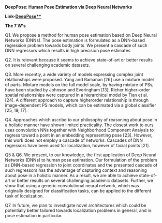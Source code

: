 ﻿**DeepPose: Human Pose Estimation via Deep Neural Networks**

**Link-[DeepPose**](https://openaccess.thecvf.com/content_cvpr_2014/papers/Toshev_DeepPose_Human_Pose_2014_CVPR_paper.pdf)**

**The 7 W's**

Q1. We propose a method for human pose estimation based on Deep Neural Networks (DNNs). The pose estimation is formulated as a DNN-based regression problem towards body joints. We present a cascade of such DNN regressors which results in high precision pose estimates. 

Q2. It is relevant because it seems to achieve state-of-art or better results on several challenging academic datasets.

Q3. More recently, a wide variety of models expressing complex joint relationships were proposed. Yang and Ramanan [26] use a mixture model of parts. Mixture models on the full model scale, by having mixture of PSs, have been studied by Johnson and Everingham [13]. Richer higher-order spatial relationships were captured in a hierarchical model by Tian et al. [24]. A different approach to capture higherorder relationship is through image-dependent PS models, which can be estimated via a global classifier [25, 19, 17].

Q4. Approaches which ascribe to our philosophy of reasoning about pose in a holistic manner have shown limited practicality. The closest work to ours uses convolution NNs together with Neighborhood Component Analysis to regress toward a point in an embedding representing pose [23]. However, this work does not employ a cascade of networks. Cascades of DNN regressors have been used for localization, however of facial points [21].

Q5 & Q6. We present, to our knowledge, the first application of Deep Neural Networks (DNNs) to human pose estimation. Our formulation of the problem as DNN-based regression to joint coordinates and the presented cascade of such regressors has the advantage of capturing context and reasoning about pose in a holistic manner. As a result, we are able to achieve state-of-art or better results on several challenging academic datasets. Further, we show that using a generic convolutional neural network, which was originally designed for classification tasks, can be applied to the different task of localization.

Q7. In future, we plan to investigate novel architectures which could be potentially better tailored towards localization problems in general, and in pose estimation in particular.

